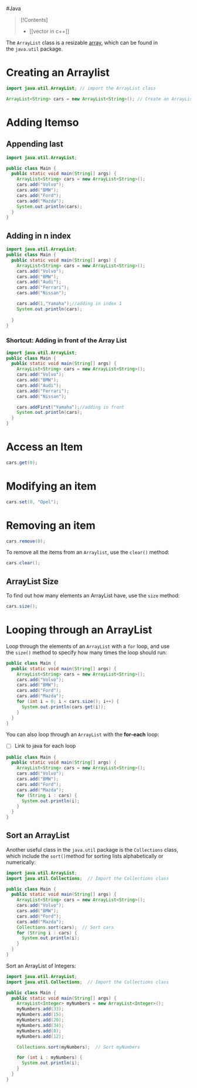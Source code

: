 #Java 

>[!Contents]
>- [[vector in c++]]

The `ArrayList` class is a resizable [array](https://www.w3schools.com/java/java_arrays.asp), which can be found in the `java.util` package.
# Creating an Arraylist
```java
import java.util.ArrayList; // import the ArrayList class

ArrayList<String> cars = new ArrayList<String>(); // Create an ArrayList object
```

# Adding Itemso

## Appending last

```java
import java.util.ArrayList;

public class Main {
  public static void main(String[] args) {
    ArrayList<String> cars = new ArrayList<String>();
    cars.add("Volvo");
    cars.add("BMW");
    cars.add("Ford");
    cars.add("Mazda");
    System.out.println(cars);
  }
}
```

## Adding in n index
```java
import java.util.ArrayList;
public class Main {
  public static void main(String[] args) {
    ArrayList<String> cars = new ArrayList<String>();  
	cars.add("Volvo");  
	cars.add("BMW");  
	cars.add("Audi");  
	cars.add("Ferrari");  
	cars.add("Nissan");

	cars.add(1,"Yamaha");//adding in index 1
	System.out.println(cars);
	
  }
}
```

### Shortcut: Adding in front of the Array List
```java
import java.util.ArrayList;
public class Main {
  public static void main(String[] args) {
    ArrayList<String> cars = new ArrayList<String>();  
	cars.add("Volvo");  
	cars.add("BMW");  
	cars.add("Audi");  
	cars.add("Ferrari");  
	cars.add("Nissan");

	cars.addFirst("Yamaha");//adding in front
	System.out.println(cars);
  }
}
```




# Access an Item

```java
cars.get(0);
```

# Modifying an item

```java
cars.set(0, "Opel");
```

# Removing an item

```java
cars.remove(0);
```

To remove all the items from an `Arraylist`, use the `clear()` method:
```java
cars.clear();
```

## ArrayList Size

To find out how many elements an ArrayList have, use the `size` method:
```java
cars.size();
```

# Looping through an ArrayList
Loop through the elements of an `ArrayList` with a `for` loop, and use the `size()` method to specify how many times the loop should run:
```java
public class Main {
  public static void main(String[] args) {
    ArrayList<String> cars = new ArrayList<String>();
    cars.add("Volvo");
    cars.add("BMW");
    cars.add("Ford");
    cars.add("Mazda");
    for (int i = 0; i < cars.size(); i++) {
      System.out.println(cars.get(i));
    }
  }
}
```

You can also loop through an `ArrayList` with the **for-each** loop:
- [ ] Link to java for each loop
```java
public class Main {
  public static void main(String[] args) {
    ArrayList<String> cars = new ArrayList<String>();
    cars.add("Volvo");
    cars.add("BMW");
    cars.add("Ford");
    cars.add("Mazda");
    for (String i : cars) {
      System.out.println(i);
    }
  }
}
```

## Sort an ArrayList

Another useful class in the `java.util` package is the `Collections` class, which include the `sort()`method for sorting lists alphabetically or numerically:
```java
import java.util.ArrayList;
import java.util.Collections;  // Import the Collections class

public class Main {
  public static void main(String[] args) {
    ArrayList<String> cars = new ArrayList<String>();
    cars.add("Volvo");
    cars.add("BMW");
    cars.add("Ford");
    cars.add("Mazda");
    Collections.sort(cars);  // Sort cars
    for (String i : cars) {
      System.out.println(i);
    }
  }
}
```

Sort an ArrayList of Integers:
```java
import java.util.ArrayList;
import java.util.Collections;  // Import the Collections class

public class Main {
  public static void main(String[] args) {
    ArrayList<Integer> myNumbers = new ArrayList<Integer>();
    myNumbers.add(33);
    myNumbers.add(15);
    myNumbers.add(20);
    myNumbers.add(34);
    myNumbers.add(8);
    myNumbers.add(12);

    Collections.sort(myNumbers);  // Sort myNumbers

    for (int i : myNumbers) {
      System.out.println(i);
    }
  }
}
```

